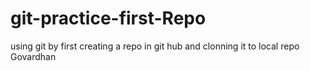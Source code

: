 # git-practice-first-Repo

using git by first creating a repo in git hub and clonning it to local repo
Govardhan
